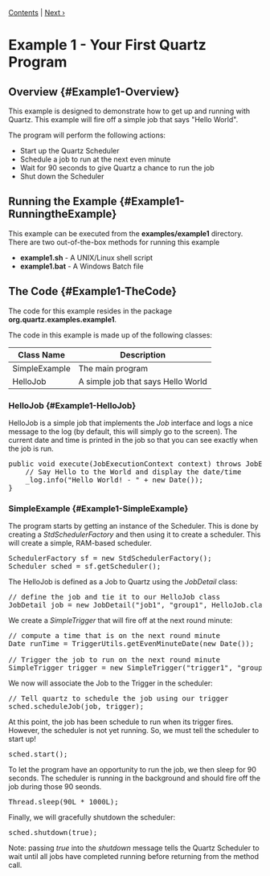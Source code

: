 <div class="secNavPanel"><a href=".">Contents</a> | <a href="Example3">Next&nbsp;&rsaquo;</a></div>





# Example 1 - Your First Quartz Program

## Overview {#Example1-Overview}
This example is designed to demonstrate how to get up and running with Quartz.   This example will fire off a simple job that says "Hello World".

The program will perform the following actions:


+ Start up the Quartz Scheduler
+ Schedule a job to run at the next even minute
+ Wait for 90 seconds to give Quartz a chance to run the job
+ Shut down the Scheduler



## Running the Example {#Example1-RunningtheExample}
This example can be executed from the **examples/example1** directory.   There are two out-of-the-box methods for running this example


+ **example1.sh** - A UNIX/Linux shell script
+ **example1.bat** - A Windows Batch file



## The Code {#Example1-TheCode}
The code for this example resides in the package **org.quartz.examples.example1**.   

The code in this example is made up of the following classes:

<table><thead>
<tr>
<th> Class Name </th>
<th> Description</th>
</tr>
</thead>
<tbody>
<tr>
<td> SimpleExample </td>
<td> The main program</td>

</tr>
<tr>
<td> HelloJob </td>
<td> A simple job that says Hello World</td>
</tr>
</tbody></table>

### HelloJob {#Example1-HelloJob}
HelloJob is a simple job that implements the *Job* interface and logs a nice message to the log (by default, this will simply go to the screen).   The current date and time is printed in the job so that you can see exactly when the job is run.


<pre>
public void execute(JobExecutionContext context) throws JobExecutionException {
    // Say Hello to the World and display the date/time
    _log.info("Hello World! - " + new Date());
}
</pre>



### SimpleExample {#Example1-SimpleExample}
The program starts by getting an instance of the Scheduler.  This is done by creating a *StdSchedulerFactory* and then using it to create a scheduler.   This will create a simple, RAM-based scheduler.


<pre>
SchedulerFactory sf = new StdSchedulerFactory();
Scheduler sched = sf.getScheduler();
</pre>


The HelloJob is defined as a Job to Quartz using the *JobDetail* class:

<pre>
// define the job and tie it to our HelloJob class
JobDetail job = new JobDetail("job1", "group1", HelloJob.class);
</pre>


We create a *SimpleTrigger* that will fire off at the next round minute:

<pre>
// compute a time that is on the next round minute
Date runTime = TriggerUtils.getEvenMinuteDate(new Date());

// Trigger the job to run on the next round minute
SimpleTrigger trigger = new SimpleTrigger("trigger1", "group1", runTime);
</pre>


We now will associate the Job to the Trigger in the scheduler:

<pre>
// Tell quartz to schedule the job using our trigger
sched.scheduleJob(job, trigger);
</pre>


At this point, the job has been schedule to run when its trigger fires.  However, the scheduler is not yet running.   So, we must tell the scheduler to start up!

<pre>
sched.start();
</pre>


To let the program have an opportunity to run the job, we then sleep for 90 seconds.  The scheduler is running in the background and should fire off the job during those 90 seonds.

<pre>
Thread.sleep(90L * 1000L);
</pre>


Finally, we will gracefully shutdown the scheduler:

<pre>
sched.shutdown(true);
</pre>


Note:  passing *true* into the *shutdown* message tells the Quartz Scheduler to wait until all jobs have completed running before returning from the method call.




